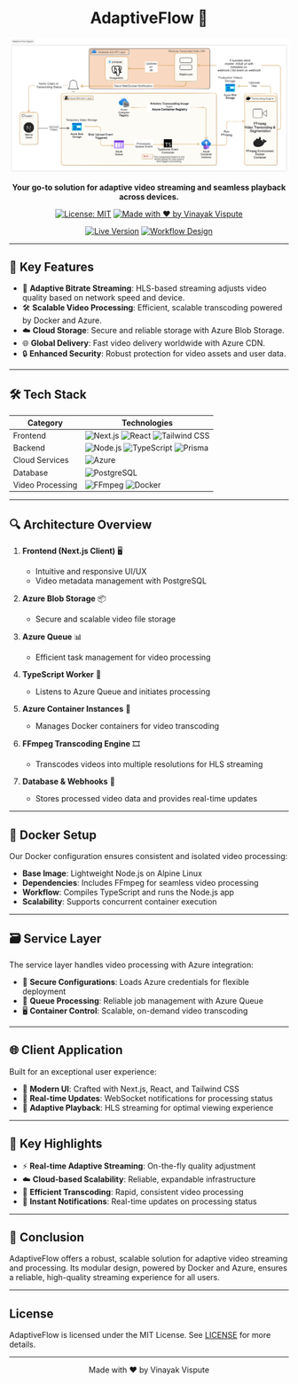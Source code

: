 <div align="center"> 

# AdaptiveFlow 🎥

![AdaptiveFlow Banner](./client/public/assets/header-workflow.svg)

**Your go-to solution for adaptive video streaming and seamless playback across devices.**

[![License: MIT](https://img.shields.io/badge/License-MIT-yellow.svg)](https://opensource.org/licenses/MIT)
[![Made with ❤️ by Vinayak Vispute](https://img.shields.io/badge/Made%20with%20%E2%9D%A4%EF%B8%8F%20by-Vinayak%20Vispute-red)](https://github.com/VinayakVispute)

[![Live Version](https://img.shields.io/badge/Live%20Version-%2300C853.svg?style=for-the-badge&logo=firefox)](https://adaptiveflow.visputevinayak.co/)
[![Workflow Design](https://img.shields.io/badge/Workflow%20Design-%23FF4081.svg?style=for-the-badge&logo=draw.io)](./client/public/assets/header-workflow.svg)

</div>

---

## 🚀 Key Features

- 📡 **Adaptive Bitrate Streaming**: HLS-based streaming adjusts video quality based on network speed and device.
- 🛠️ **Scalable Video Processing**: Efficient, scalable transcoding powered by Docker and Azure.
- ☁️ **Cloud Storage**: Secure and reliable storage with Azure Blob Storage.
- 🌐 **Global Delivery**: Fast video delivery worldwide with Azure CDN.
- 🔒 **Enhanced Security**: Robust protection for video assets and user data.

---

## 🛠 Tech Stack

| Category         | Technologies                                                                                                                                                                                                                                                                                                                         |
| ---------------- | ------------------------------------------------------------------------------------------------------------------------------------------------------------------------------------------------------------------------------------------------------------------------------------------------------------------------------------ |
| Frontend         | ![Next.js](https://img.shields.io/badge/Next.js-000000?style=for-the-badge&logo=next.js&logoColor=white) ![React](https://img.shields.io/badge/React-20232A?style=for-the-badge&logo=react&logoColor=61DAFB) ![Tailwind CSS](https://img.shields.io/badge/Tailwind_CSS-38B2AC?style=for-the-badge&logo=tailwind-css&logoColor=white) |
| Backend          | ![Node.js](https://img.shields.io/badge/Node.js-43853D?style=for-the-badge&logo=node.js&logoColor=white) ![TypeScript](https://img.shields.io/badge/TypeScript-007ACC?style=for-the-badge&logo=typescript&logoColor=white) ![Prisma](https://img.shields.io/badge/Prisma-3982CE?style=for-the-badge&logo=Prisma&logoColor=white)     |
| Cloud Services   | ![Azure](https://img.shields.io/badge/Azure-0089D6?style=for-the-badge&logo=microsoft-azure&logoColor=white)                                                                                                                                                                                                                         |
| Database         | ![PostgreSQL](https://img.shields.io/badge/PostgreSQL-316192?style=for-the-badge&logo=postgresql&logoColor=white)                                                                                                                                                                                                                    |
| Video Processing | ![FFmpeg](https://img.shields.io/badge/FFmpeg-007808?style=for-the-badge&logo=ffmpeg&logoColor=white) ![Docker](https://img.shields.io/badge/Docker-2496ED?style=for-the-badge&logo=docker&logoColor=white)                                                                                                                          |

---

## 🔍 Architecture Overview

1. **Frontend (Next.js Client)** 🖥️

   - Intuitive and responsive UI/UX
   - Video metadata management with PostgreSQL

2. **Azure Blob Storage** 📦

   - Secure and scalable video file storage

3. **Azure Queue** 📊

   - Efficient task management for video processing

4. **TypeScript Worker** 🔧

   - Listens to Azure Queue and initiates processing

5. **Azure Container Instances** 🐳

   - Manages Docker containers for video transcoding

6. **FFmpeg Transcoding Engine** 🎞️

   - Transcodes videos into multiple resolutions for HLS streaming

7. **Database & Webhooks** 📡
   - Stores processed video data and provides real-time updates

---

## 🐳 Docker Setup

Our Docker configuration ensures consistent and isolated video processing:

- **Base Image**: Lightweight Node.js on Alpine Linux
- **Dependencies**: Includes FFmpeg for seamless video processing
- **Workflow**: Compiles TypeScript and runs the Node.js app
- **Scalability**: Supports concurrent container execution

---

## 🗃 Service Layer

The service layer handles video processing with Azure integration:

- 🔐 **Secure Configurations**: Loads Azure credentials for flexible deployment
- 🔄 **Queue Processing**: Reliable job management with Azure Queue
- 🖥️ **Container Control**: Scalable, on-demand video transcoding

---

## 🌐 Client Application

Built for an exceptional user experience:

- 🎨 **Modern UI**: Crafted with Next.js, React, and Tailwind CSS
- 🔔 **Real-time Updates**: WebSocket notifications for processing status
- 🎥 **Adaptive Playback**: HLS streaming for optimal viewing experience

---

## 🔑 Key Highlights

- ⚡ **Real-time Adaptive Streaming**: On-the-fly quality adjustment
- ☁️ **Cloud-based Scalability**: Reliable, expandable infrastructure
- 🚀 **Efficient Transcoding**: Rapid, consistent video processing
- 📢 **Instant Notifications**: Real-time updates on processing status

---

## 📜 Conclusion

AdaptiveFlow offers a robust, scalable solution for adaptive video streaming and processing. Its modular design, powered by Docker and Azure, ensures a reliable, high-quality streaming experience for all users.

---

## License

AdaptiveFlow is licensed under the MIT License. See [LICENSE](LICENSE) for more details.

---

<div align="center">
  <p>Made with ❤️ by Vinayak Vispute</p>
</div>
